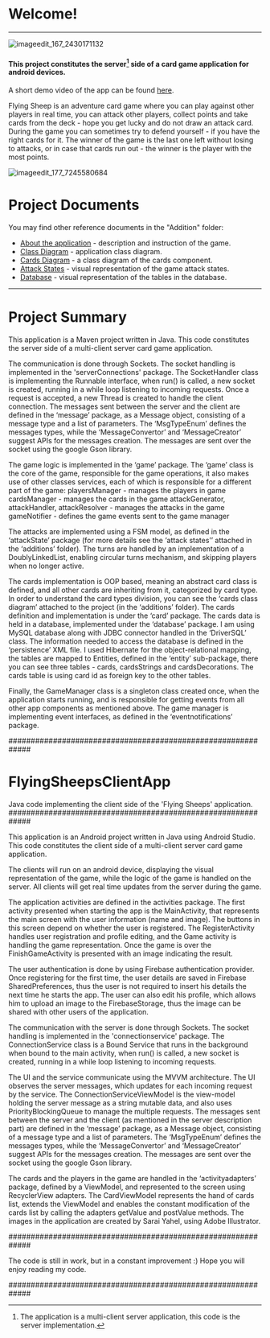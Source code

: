 # Welcome!
____________________________________________________________________________________________________


![imageedit_167_2430171132](https://user-images.githubusercontent.com/23153754/144578230-8f331f1d-1623-4f96-a698-bee044492546.png)

#### This project constitutes the server[^1] side of a card game application for android devices.

A short demo video of the app can be found [here](https://www.youtube.com/watch?v=8EYMkJhCYwQ&ab_channel=KerenSolomon).

<p>
Flying Sheep is an adventure card game where you can play against other players in real time, 
you can attack other players, collect points and take cards from the deck - hope you get lucky and do not draw an attack card.
During the game you can sometimes try to defend yourself - if you have the right cards for it.
The winner of the game is the last one left without losing to attacks, or in case that cards run out - the winner is the player with the most points.
</p>


![imageedit_177_7245580684](https://user-images.githubusercontent.com/23153754/144590673-213aefbe-602c-44ba-a4be-b771adb3a441.png)

# Project Documents

You may find other reference documents in the "Addition" folder:
* [About the application](https://github.com/kerens91/FlyingSheepsServerApp/blob/master/Additions/About%20the%20game.pdf) - description and instruction of the game.
* [Class Diagram](https://github.com/kerens91/FlyingSheepsServerApp/blob/master/Additions/class%20diagram.jpg) - application class diagram.
* [Cards Diagram](https://github.com/kerens91/FlyingSheepsServerApp/blob/master/Additions/cards%20diagram.jpg) - a class diagram of the cards component.
* [Attack States](https://github.com/kerens91/FlyingSheepsServerApp/blob/master/Additions/states.jpg) - visual representation of the game attack states.
* [Database](https://github.com/kerens91/FlyingSheepsServerApp/blob/master/Additions/database%20tables%20diagram.PNG) - visual representation of the tables in the database.


____________________________________________________________________________________________________
# Project Summary

This application is a Maven project written in Java. 
This code constitutes the server side of a multi-client server card game application.

The communication is done through Sockets. 
The socket handling is implemented in the 'serverConnections' package.
The SocketHandler class is implementing the Runnable interface, when run() is called, a new socket is created, running in a while loop listening to incoming requests. 
Once a request is accepted, a new Thread is created to handle the client connection. 
The messages sent between the server and the client are defined in the ‘message’ package, as a Message object, consisting of a message type and a list of parameters.
The ‘MsgTypeEnum’ defines the messages types, while the ‘MessageConvertor’ and ‘MessageCreator’ suggest APIs for the messages creation.
The messages are sent over the socket using the google Gson library. 

The game logic is implemented in the ‘game’ package.
The ‘game’ class is the core of the game, responsible for the game operations, it also makes use of other classes services,
each of which is responsible for a different part of the game:
playersManager - manages the players in game
cardsManager - manages the cards in the game
attackGenerator, attackHandler, attackResolver - manages the attacks in the game
gameNotifier - defines the game events sent to the game manager

The attacks are implemented using a FSM model, as defined in the ‘attackState’ package  (for more details see the ‘attack states’’ attached in the ‘additions’ folder).
The turns are handled by an implementation of a DoublyLinkedList, enabling circular turns mechanism, and skipping players when no longer active.

The cards implementation is OOP based, meaning an abstract card class is defined, and all other cards are inheriting from it, categorized by card type.
In order to understand the card types division, you can see the ‘cards class diagram’ attached to the project (in the ‘additions’ folder).
The cards definition and implementation is under the ‘card’ package. 
The cards data is held in a database, implemented under the ‘database’ package.
I am using MySQL database along with JDBC connector handled in the ‘DriverSQL’ class.
The information needed to access the database is defined in the ‘persistence’ XML file. 
I used Hibernate for the object-relational mapping, the tables are mapped to Entities, defined in the ‘entity’ sub-package,
there you can see three tables - cards, cardsStrings and cardsDecorations.
The cards table is using card id as foreign key to the other tables.

Finally, the GameManager class is a singleton class created once, when the application starts running, 
and is responsible for getting events from all other app components as mentioned above.
The game manager is implementing event interfaces, as defined in the ‘eventnotifications’ package. 



#############################################################
# FlyingSheepsClientApp 
Java code implementing the client side of the 'Flying Sheeps' application.
#############################################################

This application is an Android project written in Java using Android Studio. 
This code constitutes the client side of a multi-client server card game application.

The clients will run on an android device, displaying the visual representation of the game, while the logic of the game is handled on the server.
All clients will get real time updates from the server during the game.

The application activities are defined in the activities package.
The first activity presented when starting the app is the MainActivity, that represents the main screen with the user information (name and image).
The buttons in this screen depend on whether the user is registered.
The RegisterActivity handles user registration and profile editing, and the Game activity is handling the game representation.
Once the game is over the FinishGameActivity is presented with an image indicating the result.

The user authentication is done by using Firebase authentication provider.
Once registering for the first time, the user details are saved in Firebase SharedPreferences,
thus the user is not required to insert his details the next time he starts the app.
The user can also edit his profile, which allows him to upload an image to the FirebaseStorage,
thus the image can be shared with other users of the application. 

The communication with the server is done through Sockets. 
The socket handling is implemented in the 'connectionservice' package.
The ConnectionService class is a Bound Service that runs in the background when bound to the main activity,
when run() is called, a new socket is created, running in a while loop listening to incoming requests.

The UI and the service communicate using the MVVM architecture.
The UI observes the server messages, which updates for each incoming request by the service.
The ConnectionServiceViewModel is the view-model holding the server message as a string mutable data, and also uses PriorityBlockingQueue to manage the multiple requests.
The messages sent between the server and the client (as mentioned in the server description part) are defined in the ‘message’ package,
as a Message object, consisting of a message type and a list of parameters.
The ‘MsgTypeEnum’ defines the messages types, while the ‘MessageConvertor’ and ‘MessageCreator’ suggest APIs for the messages creation. 
The messages are sent over the socket using the google Gson library.

The cards and the players in the game are handled in the ‘activityadapters’ package,
defined by a ViewModel, and represented to the screen using RecyclerView adapters.
The CardViewModel represents the hand of cards list, extends the ViewModel
and enables the constant modification of the cards list by calling the adapters getValue and postValue methods.
The images in the application are created by Sarai Yahel, using Adobe Illustrator.


#############################################################

The code is still in work, but in a constant improvement :) 
Hope you will enjoy reading my code. 

#############################################################

[^1]: The application is a multi-client server application, this code is the server implementation.

